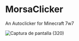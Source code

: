 # MorsaClicker
An Autoclicker for Minecraft 7w7



![Captura de pantalla (320)](https://user-images.githubusercontent.com/91034646/155603214-67f3de2e-1c5f-4414-9228-666c67b41ff7.png)
